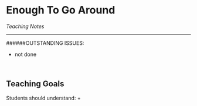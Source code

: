 # Enough To Go Around
*Teaching Notes*

---
######OUTSTANDING ISSUES:

+ not done

<br>

## Teaching Goals

Students should understand:
+ 

<br>



